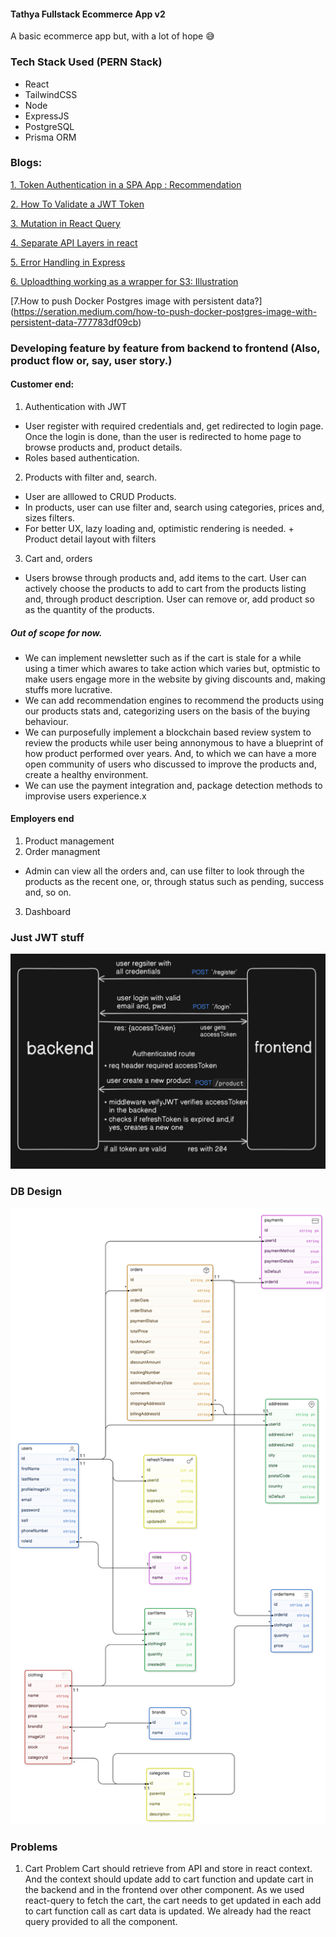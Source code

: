 #### Tathya Fullstack Ecommerce App v2
A basic ecommerce app but, with a lot of hope 😅

### Tech Stack Used (PERN Stack)
- React
- TailwindCSS
- Node
- ExpressJS
- PostgreSQL
- Prisma ORM

### Blogs:
[1. Token Authentication in a SPA App : Recommendation](https://medium.com/lightrail/getting-token-authentication-right-in-a-stateless-single-page-application-57d0c6474e3)

[2. How To Validate a JWT Token](https://medium.com/dataseries/public-claims-and-how-to-validate-a-jwt-1d6c81823826)

[3. Mutation in React Query](https://tkdodo.eu/blog/mastering-mutations-in-react-query)

[4. Separate API Layers in react](https://profy.dev/article/react-architecture-api-layer)

[5. Error Handling in Express](https://www.turing.com/kb/how-to-master-express-js-error-handling)

[6. Uploadthing working as a wrapper for S3: Illustration](https://github.com/pingdotgg/uploadthing/blob/main/assets/Diagram.png)

[7.How to push Docker Postgres image with persistent data?] (https://seration.medium.com/how-to-push-docker-postgres-image-with-persistent-data-777783df09cb)


### Developing feature by feature from backend to frontend (Also, product flow or, say, user story.)
#### Customer end:
1. Authentication with JWT
- User register with required credentials and, get redirected to login page. Once the login is done, than the user is redirected to home page to browse products and, product details. 
- Roles based authentication.
2. Products with filter and, search.
- User are alllowed to CRUD Products. 
-  In products, user can use filter and, search using categories, prices and, sizes filters.
- For better UX, lazy loading and, optimistic rendering is needed. 
        + Product detail layout with filters
        
3. Cart and, orders
- Users browse through products and, add items to the cart. User can actively choose the products to add to cart from the products listing and, through product description. User can remove or, add product so as the quantity of the products. 

##### Out of scope for now. 
- We can implement newsletter such as if the cart is stale for a while using a timer which awares to take action which varies but, optmistic to make users engage more in the website by giving discounts and, making stuffs more lucrative.  
- We can add recommendation engines to recommend the products using our products stats and, categorizing users on the basis of the buying behaviour. 
- We can purposefully implement a blockchain based review system to review the products while user being annonymous to have a blueprint of how product performed over years. And, to which we can have a more open community of users who discussed to improve the products and, create a healthy environment. 
- We can use the payment integration and, package detection methods to improvise users experience.x

#### Employers end
1. Product management
2. Order managment
- Admin can view all the orders and, can use filter to look through the products as the recent one, or, through status such as pending, success and, so on. 
3. Dashboard

### Just JWT stuff
![How JWT is implemented](images/jwt.png)

### DB Design
![ER Diagram](images/tathya-er-diagram.png)

### Problems
1. Cart Problem
Cart should retrieve from API and store in react context. And the context should update add to cart function and update cart in the backend and in the frontend over other component. 
As we used react-query to fetch the cart, the cart needs to get updated in each add to cart function call as cart data is updated. 
We already had the react query provided to all the component. 



